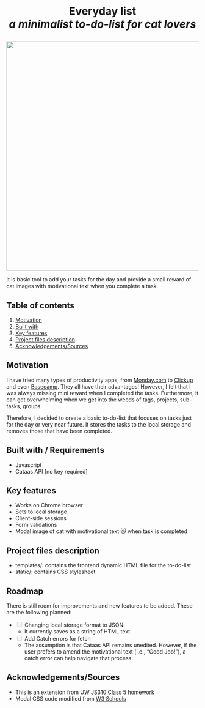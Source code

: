 
# <p align="center">Everyday list <br><i>a minimalist to-do-list for cat lovers</i> </p>
<p align="center">
<img width="600" src="https://github.com/pearlynne/UW-JS310-finalproject/assets/41930579/ee769ad5-a21f-4af7-987f-3342562c6429">
</p>

It is basic tool to add your tasks for the day and provide a small reward of cat images with motivational text when you complete a task. 

## Table of contents
1. [Motivation](#motivation)
2. [Built with](#builtwith) 
3. [Key features](#keyfeatures)
4. [Project files description](#projectfiles)
5. [Acknowledgements/Sources](#sources)

## Motivation <a name="motivation"></a>
I have tried many types of productivity apps, from [Monday.com](http://Monday.com) to [Clickup](https://clickup.com/) and even [Basecamp](http://basecamp.com). They all have their advantages! However, I felt that I was always missing mini reward when I completed the tasks.  Furthermore, it can get overwhelming when we get into the weeds of tags, projects, sub-tasks, groups.

Therefore, I decided to create a basic to-do-list that focuses on tasks just for the day or very near future. It stores the tasks to the local storage and removes those that have been completed. 

## Built with / Requirements <a name="builtwith"></a>
- Javascript
- Cataas API [no key required]

## Key features <a name="keyfeatures"></a>
- Works on Chrome browser
- Sets to local storage
- Client-side sessions
- Form validations
- Modal image of cat with motivational text :heart_eyes_cat: when task is completed

## Project files description <a name="projectfiles"></a>
- templates/: contains the frontend dynamic HTML file for the to-do-list
- static/: contains CSS stylesheet

## Roadmap <a name="Roadmap"></a>
There is still room for improvements and new features to be added. These are the following planned:
- <input type="checkbox" disabled /> Changing local storage format to JSON:
    - It currently saves as a string of HTML text.
- <input type="checkbox" disabled /> Add Catch errors for fetch
    - The assumption is that Cataas API remains unedited. However, if the user prefers to amend the motivational text (i.e., “Good Job!”), a catch error can help navigate that process.

## Acknowledgements/Sources <a name="sources"></a>
- This is an extension from <a href="https://github.com/UWC2-JSCRIPT/au23-310-class-5-exercises-pearlynne/blob/master/toDoList.js"> UW JS310 Class 5 homework </a> 
- Modal CSS code modified from <a href="https://www.w3schools.com/howto/howto_css_modal_images.asp"> W3 Schools </a>
